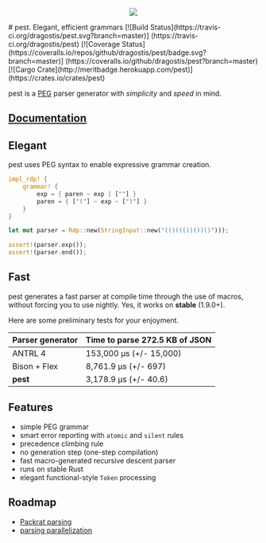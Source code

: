 <p align="center">
  <img src="https://cdn.rawgit.com/dragostis/pest/e0de86ef8a85b83f66da6f338258fb7114c489f9/pest-logo.svg"/>
</p>
# pest. Elegant, efficient grammars
[![Build Status](https://travis-ci.org/dragostis/pest.svg?branch=master)]
(https://travis-ci.org/dragostis/pest)
[![Coverage Status]
(https://coveralls.io/repos/github/dragostis/pest/badge.svg?branch=master)]
(https://coveralls.io/github/dragostis/pest?branch=master)
[![Cargo Crate](http://meritbadge.herokuapp.com/pest)]
(https://crates.io/crates/pest)

pest is a [PEG](https://en.wikipedia.org/wiki/Parsing_expression_grammar) parser
generator with *simplicity* and *speed* in mind.

## [Documentation](http://dragostis.github.io/pest/pest)

## Elegant

pest uses PEG syntax to enable expressive grammar creation.

```rust
impl_rdp! {
    grammar! {
        exp = { paren ~ exp | [""] }
        paren = { ["("] ~ exp ~ [")"] }
    }
}

let mut parser = Rdp::new(StringInput::new("(()((())())()")));

assert!(parser.exp());
assert!(parser.end());
```

## Fast

pest generates a fast parser at compile time through the use of macros, without
forcing you to use nightly. Yes, it works on **stable** (1.9.0+).

Here are some preliminary tests for your enjoyment.

| Parser generator | Time to parse 272.5 KB of JSON |
|------------------|--------------------------------|
| ANTRL 4          | 153,000 μs (+/- 15,000)        |
| Bison + Flex     | 8,761.9 μs (+/- 697)           |
| **pest**         | 3,178.9 μs (+/- 40.6)          |

## Features

* simple PEG grammar
* smart error reporting with `atomic` and `silent` rules
* precedence climbing rule
* no generation step (one-step compilation)
* fast macro-generated recursive descent parser
* runs on stable Rust
* elegant functional-style `Token` processing

## Roadmap

* [Packrat parsing](issues/7)
* [parsing parallelization](issues/25)
